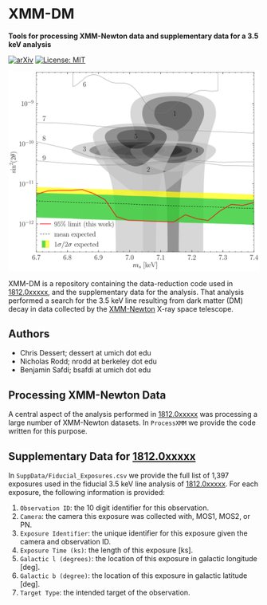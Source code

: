 # XMM-DM

**Tools for processing XMM-Newton data and supplementary data for a 3.5 keV analysis**

[![arXiv](https://img.shields.io/badge/arXiv-1812.0xxxx%20-green.svg)](https://arxiv.org/abs/1812.0xxxx)
[![License: MIT](https://img.shields.io/badge/License-MIT-yellow.svg)](https://opensource.org/licenses/MIT)

![limit_3p5](https://github.com/nickrodd/XMM-DM/blob/master/SuppData/limit_final.png "3.5 keV limit from XMM-Newton")

XMM-DM is a repository containing the data-reduction code used in [1812.0xxxxx](https://arxiv.org/abs/1812.0xxxx), and the supplementary data for the analysis.
That analysis performed a search for the 3.5 keV line resulting from dark matter (DM) decay in data collected by the [XMM-Newton](https://www.cosmos.esa.int/web/xmm-newton) X-ray space telescope.

## Authors

-  Chris Dessert; dessert at umich dot edu
-  Nicholas Rodd; nrodd at berkeley dot edu
-  Benjamin Safdi; bsafdi at umich dot edu

## Processing XMM-Newton Data

A central aspect of the analysis performed in [1812.0xxxxx](https://arxiv.org/abs/1812.0xxxx) was processing a large number of XMM-Newton datasets. In `ProcessXMM` we provide the code written for this purpose.


## Supplementary Data for [1812.0xxxxx](https://arxiv.org/abs/1812.0xxxx)

In `SuppData/Fiducial_Exposures.csv` we provide the full list of 1,397 exposures used in the fiducial 3.5 keV line analysis of [1812.0xxxxx](https://arxiv.org/abs/1812.0xxxx). For each exposure, the following information is provided: 

1. `Observation ID`: the 10 digit identifier for this observation.
2. `Camera`: the camera this exposure was collected with, MOS1, MOS2, or PN.
3. `Exposure Identifier`: the unique identifier for this exposure given the camera and observation ID.
4. `Exposure Time (ks)`: the length of this exposure [ks].
5. `Galactic l (degrees)`: the location of this exposure in galactic longitude [deg].
6. `Galactic b (degree)`: the location of this exposure in galactic latitude [deg].
7. `Target Type`: the intended target of the observation.
